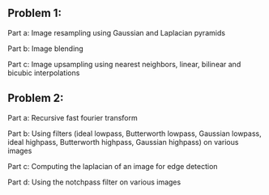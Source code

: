 
## Problem 1: 
Part a: Image resampling using Gaussian and Laplacian pyramids

Part b: Image blending

Part c: Image upsampling using nearest neighbors, linear, bilinear and bicubic interpolations

## Problem 2:
Part a: Recursive fast fourier transform

Part b: Using filters (ideal lowpass, Butterworth lowpass, Gaussian lowpass, ideal highpass, Butterworth highpass, Gaussian highpass) on various images

Part c: Computing the laplacian of an image for edge detection

Part d: Using the notchpass filter on various images

